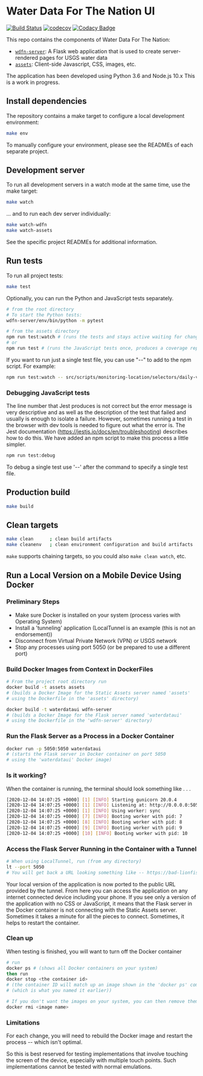 # Water Data For The Nation UI

[![Build Status](https://travis-ci.org/usgs/waterdataui.svg?branch=master)](https://travis-ci.org/usgs/waterdataui)
[![codecov](https://codecov.io/gh/usgs/waterdataui/branch/master/graph/badge.svg)](https://codecov.io/gh/usgs/waterdataui)
[![Codacy Badge](https://api.codacy.com/project/badge/Grade/05497ebda0d2450bb11eba0e436f4360)](https://www.codacy.com/app/ayan/waterdataui?utm_source=github.com&amp;utm_medium=referral&amp;utm_content=usgs/waterdataui&amp;utm_campaign=Badge_Grade)

This repo contains the components of Water Data For The Nation:

- [`wdfn-server`](wdfn-server): A Flask web application that is used to create server-rendered pages for USGS water data
- [`assets`](assets): Client-side Javascript, CSS, images, etc.

The application has been developed using Python 3.6 and Node.js 10.x This is a work in progress.

## Install dependencies

The repository contains a make target to configure a local development environment:

```bash
make env
```

To manually configure your environment, please see the READMEs of each separate project.

## Development server

To run all development servers in a watch mode at the same time, use the make target:

```bash
make watch
```

... and to run each dev server individually:

```bash
make watch-wdfn
make watch-assets
```

See the specific project READMEs for additional information.

## Run tests

To run all project tests:

```bash
make test
```
Optionally, you can run the Python and JavaScript tests separately.
```bash
# from the root directory
# To start the Python tests:
wdfn-server/env/bin/python -m pytest 

# from the assets directory
npm run test:watch # (runs the tests and stays active waiting for changes)
# or
npm run test # (runs the JavaScript tests once, produces a coverage report and shuts down)
```

If you want to run just a single test file, you can use  "--" to add to the npm script. For example:
```bash
npm run test:watch -- src/scripts/monitoring-location/selectors/daily-value-time_series-selector.test.js
```
### Debugging JavaScript tests

The line number that Jest produces is not correct but the error message is very descriptive and as well as the description of the test that failed and usually is enough to  isolate a failure. However, sometimes running a test in the browser with dev tools is needed to figure out what the error is. The Jest documentation (https://jestjs.io/docs/en/troubleshooting) describes how to do this. We have added an npm script to make this process a little simpler.
```bash
npm run test:debug
```
To debug a single test use '--' after the command to specify a single test file.

## Production build

```bash
make build
```

## Clean targets

```bash
make clean      ; clean build artifacts
make cleanenv   ; clean environment configuration and build artifacts
```

`make` supports chaining targets, so you could also `make clean watch`, etc.

## Run a Local Version on a Mobile Device Using Docker
### Preliminary Steps
- Make sure Docker is installed on your system (process varies with Operating System) 
- Install a 'tunneling' application (LocalTunnel is an example (this is not an endorsement))
- Disconnect from Virtual Private Network (VPN) or USGS network
- Stop any processes using port 5050 (or be prepared to use a different port)

### Build Docker Images from Context in DockerFiles
```bash
# From the project root directory run
docker build -t assets assets 
# (builds a Docker Image for the Static Assets server named 'assets' 
# using the Dockerfile in the 'assets' directory)

docker build -t waterdataui wdfn-server 
# (builds a Docker Image for the Flask server named 'waterdataui'
# using the Dockerfile in the 'wdfn-server' directory)
```

### Run the Flask Server as a Process in a Docker Container
```bash
docker run -p 5050:5050 waterdataui
# (starts the Flask server in Docker container on port 5050
# using the 'waterdataui' Docker image)
```
### Is it working?
When the container is running, the terminal should look something like . . .
```bash
[2020-12-04 14:07:25 +0000] [1] [INFO] Starting gunicorn 20.0.4
[2020-12-04 14:07:25 +0000] [1] [INFO] Listening at: http://0.0.0.0:5050 (1)
[2020-12-04 14:07:25 +0000] [1] [INFO] Using worker: sync
[2020-12-04 14:07:25 +0000] [7] [INFO] Booting worker with pid: 7
[2020-12-04 14:07:25 +0000] [8] [INFO] Booting worker with pid: 8
[2020-12-04 14:07:25 +0000] [9] [INFO] Booting worker with pid: 9
[2020-12-04 14:07:25 +0000] [10] [INFO] Booting worker with pid: 10
```
### Access the Flask Server Running in the Container with a Tunnel
```bash
# When using LocalTunnel, run (from any directory)
lt --port 5050
# You will get back a URL looking something like -- https://bad-lionfish-7.loca.lt
```

Your local version of the application is now ported to the public URL provided by the tunnel. 
From here you can access the application on any internet connected device including your phone. 
If you see only a version of the application with no CSS or JavaScript, it means that the Flask 
server in the Docker container is not connecting with the Static Assets server. Sometimes it takes a minute
for all the pieces to connect. Sometimes, it helps to restart the container.

### Clean up
When testing is finished, you will want to turn off the Docker container
```bash
# run 
docker ps # (shows all Docker containers on your system)
then run
docker stop <the container id> 
# (the container ID will match up an image shown in the 'docker ps' command named 'waterdataui' 
# (which is what you named it earlier))

# If you don't want the images on your system, you can then remove them with 
docker rmi <image name>
``` 

### Limitations
For each change, you will need to rebuild the Docker image and restart the process -- which isn't optimal.

So this is best reserved for testing implementations that involve touching the screen of the device, 
especially with multiple touch points. Such implementations cannot be tested with normal emulations. 
